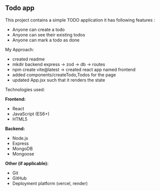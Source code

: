 ## Todo app

This project contains a simple TODO application
it has following features :

- Anyone can create a todo
- Anyone can see their existing todos
- Anyone can mark a todo as done

My Approach:

- created readme
- mkdir backend
  express -> zod -> db -> routes
- npm create vite@latest -> created react app named frontend
- added components/createTodo,Todos for the page
- updated App.jsx such that it renders the state

Technologies used: 

**Frontend:**

- React
- JavaScript (ES6+)
- HTML5

**Backend:**

- Node.js
- Express
- MongoDB
- Mongoose

**Other (if applicable):**

- Git
- GitHub
- Deployment platform (vercel, render)
